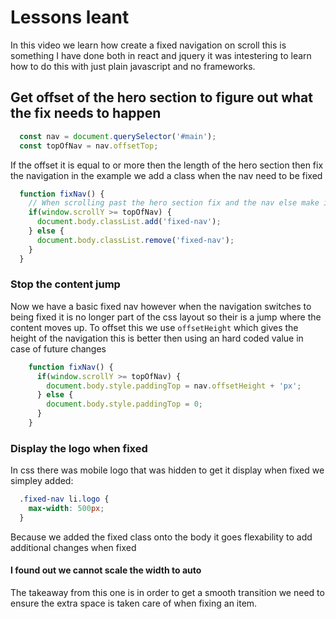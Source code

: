 # Lessons leant

In this video we learn how create a fixed navigation on scroll this is something I have done both in react and jquery it was intestering to learn how to do this with just plain javascript and no frameworks.

## Get offset of the hero section to figure out what the fix needs to happen

```javascript
  const nav = document.querySelector('#main');
  const topOfNav = nav.offsetTop;
```

If the offset it is equal to or more then the length of the hero section then fix the navigation in the example we add a class when the nav need to be fixed

```javascript
  function fixNav() {
    // When scrolling past the hero section fix and the nav else make it not fixed
    if(window.scrollY >= topOfNav) {
      document.body.classList.add('fixed-nav');
    } else {
      document.body.classList.remove('fixed-nav');
    }
  }
```

### Stop the content jump

Now we have a basic fixed nav however when the navigation switches to being fixed it is no longer part of the css layout so their is a jump where the content moves up. To offset this we use `offsetHeight` which gives the height of the navigation this is better then using an hard coded value in case of future changes

```javascript
    function fixNav() {
      if(window.scrollY >= topOfNav) {
        document.body.style.paddingTop = nav.offsetHeight + 'px';
      } else {
        document.body.style.paddingTop = 0;
      }
    }
```

### Display the logo when fixed

In css there was mobile logo that was hidden to get it display when fixed we simpley added:

```css
  .fixed-nav li.logo {
    max-width: 500px;
  }
```

Because we added the fixed class onto the body it goes flexability to add additional changes when fixed

#### I found out we cannot scale the width to auto

The takeaway from this one is in order to get a smooth transition we need to ensure the extra space is taken care of when fixing an item.
